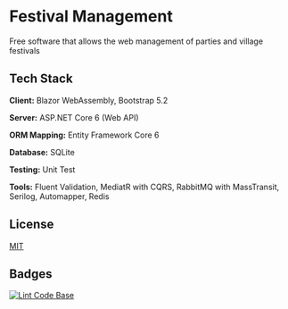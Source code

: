 
# Festival Management

Free software that allows the web management of parties and village festivals


## Tech Stack

**Client:** Blazor WebAssembly, Bootstrap 5.2

**Server:** ASP.NET Core 6 (Web API)

**ORM Mapping:** Entity Framework Core 6

**Database:** SQLite

**Testing:** Unit Test

**Tools:** Fluent Validation, MediatR with CQRS, RabbitMQ with MassTransit, Serilog, Automapper, Redis


<!--## Architecture

![image](https://user-images.githubusercontent.com/49655304/206867527-19fc708d-775d-4f82-bb1a-c287bf5653f6.png)
-->

<!--## Run Locally with Docker

This can be done with docker-compose. Go into the docker folder and run the command

```bash
  docker-compose up -d
```
-->

## License

[MIT](https://choosealicense.com/licenses/mit/)


## Badges

[![Lint Code Base](https://github.com/AngeloDotNet/GestioneSagre/actions/workflows/linter.yml/badge.svg?branch=master)](https://github.com/AngeloDotNet/GestioneSagre/actions/workflows/linter.yml)